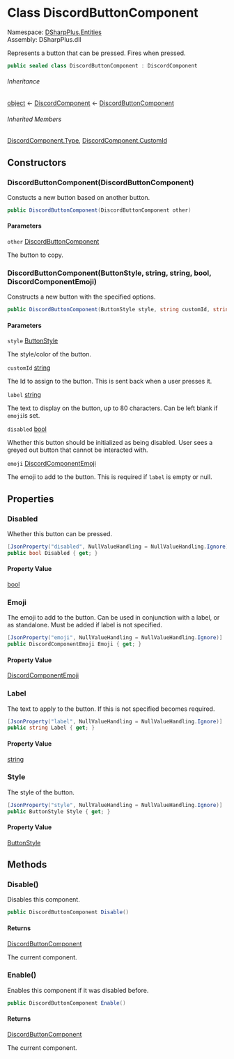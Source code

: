 # Class DiscordButtonComponent

Namespace: [DSharpPlus.Entities](DSharpPlus.Entities.md)  
Assembly: DSharpPlus.dll

Represents a button that can be pressed. Fires <xref href="DSharpPlus.EventArgs.ComponentInteractionCreateEventArgs" data-throw-if-not-resolved="false"></xref> when pressed.

```csharp
public sealed class DiscordButtonComponent : DiscordComponent
```

###### Inheritance

[object](https://learn.microsoft.com/dotnet/api/system.object) ← 
[DiscordComponent](DSharpPlus.Entities.DiscordComponent.md) ← 
[DiscordButtonComponent](DSharpPlus.Entities.DiscordButtonComponent.md)

###### Inherited Members

[DiscordComponent.Type](DSharpPlus.Entities.DiscordComponent.md\#DSharpPlus\_Entities\_DiscordComponent\_Type), 
[DiscordComponent.CustomId](DSharpPlus.Entities.DiscordComponent.md\#DSharpPlus\_Entities\_DiscordComponent\_CustomId)

## Constructors

### <a id="DSharpPlus_Entities_DiscordButtonComponent__ctor_DSharpPlus_Entities_DiscordButtonComponent_"></a>DiscordButtonComponent\(DiscordButtonComponent\)

Constucts a new button based on another button.

```csharp
public DiscordButtonComponent(DiscordButtonComponent other)
```

#### Parameters

`other` [DiscordButtonComponent](DSharpPlus.Entities.DiscordButtonComponent.md)

The button to copy.

### <a id="DSharpPlus_Entities_DiscordButtonComponent__ctor_DSharpPlus_ButtonStyle_System_String_System_String_System_Boolean_DSharpPlus_Entities_DiscordComponentEmoji_"></a>DiscordButtonComponent\(ButtonStyle, string, string, bool, DiscordComponentEmoji\)

Constructs a new button with the specified options.

```csharp
public DiscordButtonComponent(ButtonStyle style, string customId, string label, bool disabled = false, DiscordComponentEmoji emoji = null)
```

#### Parameters

`style` [ButtonStyle](DSharpPlus.ButtonStyle.md)

The style/color of the button.

`customId` [string](https://learn.microsoft.com/dotnet/api/system.string)

The Id to assign to the button. This is sent back when a user presses it.

`label` [string](https://learn.microsoft.com/dotnet/api/system.string)

The text to display on the button, up to 80 characters. Can be left blank if <code class="paramref">emoji</code>is set.

`disabled` [bool](https://learn.microsoft.com/dotnet/api/system.boolean)

Whether this button should be initialized as being disabled. User sees a greyed out button that cannot be interacted with.

`emoji` [DiscordComponentEmoji](DSharpPlus.Entities.DiscordComponentEmoji.md)

The emoji to add to the button. This is required if <code class="paramref">label</code> is empty or null.

## Properties

### <a id="DSharpPlus_Entities_DiscordButtonComponent_Disabled"></a>Disabled

Whether this button can be pressed.

```csharp
[JsonProperty("disabled", NullValueHandling = NullValueHandling.Ignore)]
public bool Disabled { get; }
```

#### Property Value

[bool](https://learn.microsoft.com/dotnet/api/system.boolean)

### <a id="DSharpPlus_Entities_DiscordButtonComponent_Emoji"></a>Emoji

The emoji to add to the button. Can be used in conjunction with a label, or as standalone. Must be added if label is not specified.

```csharp
[JsonProperty("emoji", NullValueHandling = NullValueHandling.Ignore)]
public DiscordComponentEmoji Emoji { get; }
```

#### Property Value

[DiscordComponentEmoji](DSharpPlus.Entities.DiscordComponentEmoji.md)

### <a id="DSharpPlus_Entities_DiscordButtonComponent_Label"></a>Label

The text to apply to the button. If this is not specified <xref href="DSharpPlus.Entities.DiscordButtonComponent.Emoji" data-throw-if-not-resolved="false"></xref> becomes required.

```csharp
[JsonProperty("label", NullValueHandling = NullValueHandling.Ignore)]
public string Label { get; }
```

#### Property Value

[string](https://learn.microsoft.com/dotnet/api/system.string)

### <a id="DSharpPlus_Entities_DiscordButtonComponent_Style"></a>Style

The style of the button.

```csharp
[JsonProperty("style", NullValueHandling = NullValueHandling.Ignore)]
public ButtonStyle Style { get; }
```

#### Property Value

[ButtonStyle](DSharpPlus.ButtonStyle.md)

## Methods

### <a id="DSharpPlus_Entities_DiscordButtonComponent_Disable"></a>Disable\(\)

Disables this component.

```csharp
public DiscordButtonComponent Disable()
```

#### Returns

[DiscordButtonComponent](DSharpPlus.Entities.DiscordButtonComponent.md)

The current component.

### <a id="DSharpPlus_Entities_DiscordButtonComponent_Enable"></a>Enable\(\)

Enables this component if it was disabled before.

```csharp
public DiscordButtonComponent Enable()
```

#### Returns

[DiscordButtonComponent](DSharpPlus.Entities.DiscordButtonComponent.md)

The current component.

